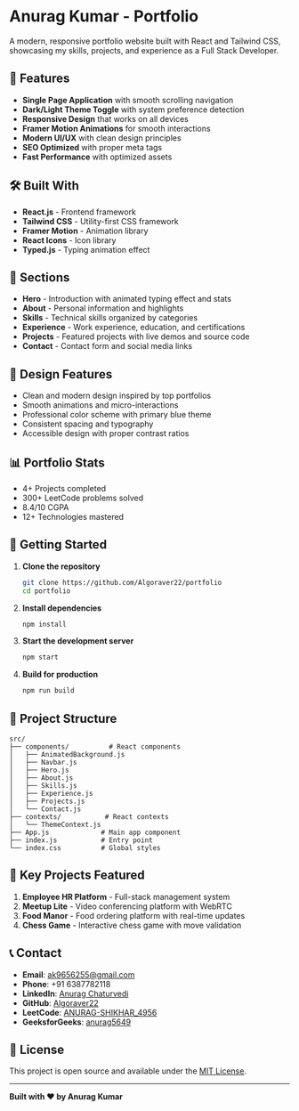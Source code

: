 # Anurag Kumar - Portfolio

A modern, responsive portfolio website built with React and Tailwind CSS, showcasing my skills, projects, and experience as a Full Stack Developer.

## 🚀 Features

- **Single Page Application** with smooth scrolling navigation
- **Dark/Light Theme Toggle** with system preference detection
- **Responsive Design** that works on all devices
- **Framer Motion Animations** for smooth interactions
- **Modern UI/UX** with clean design principles
- **SEO Optimized** with proper meta tags
- **Fast Performance** with optimized assets

## 🛠️ Built With

- **React.js** - Frontend framework
- **Tailwind CSS** - Utility-first CSS framework
- **Framer Motion** - Animation library
- **React Icons** - Icon library
- **Typed.js** - Typing animation effect

## 📱 Sections

- **Hero** - Introduction with animated typing effect and stats
- **About** - Personal information and highlights
- **Skills** - Technical skills organized by categories
- **Experience** - Work experience, education, and certifications
- **Projects** - Featured projects with live demos and source code
- **Contact** - Contact form and social media links

## 🎨 Design Features

- Clean and modern design inspired by top portfolios
- Smooth animations and micro-interactions
- Professional color scheme with primary blue theme
- Consistent spacing and typography
- Accessible design with proper contrast ratios

## 📊 Portfolio Stats

- 4+ Projects completed
- 300+ LeetCode problems solved
- 8.4/10 CGPA
- 12+ Technologies mastered

## 🚀 Getting Started

1. **Clone the repository**
   ```bash
   git clone https://github.com/Algoraver22/portfolio
   cd portfolio
   ```

2. **Install dependencies**
   ```bash
   npm install
   ```

3. **Start the development server**
   ```bash
   npm start
   ```

4. **Build for production**
   ```bash
   npm run build
   ```

## 📁 Project Structure

```
src/
├── components/          # React components
│   ├── AnimatedBackground.js
│   ├── Navbar.js
│   ├── Hero.js
│   ├── About.js
│   ├── Skills.js
│   ├── Experience.js
│   ├── Projects.js
│   └── Contact.js
├── contexts/           # React contexts
│   └── ThemeContext.js
├── App.js             # Main app component
├── index.js           # Entry point
└── index.css          # Global styles
```

## 🌟 Key Projects Featured

1. **Employee HR Platform** - Full-stack management system
2. **Meetup Lite** - Video conferencing platform with WebRTC
3. **Food Manor** - Food ordering platform with real-time updates
4. **Chess Game** - Interactive chess game with move validation

## 📞 Contact

- **Email**: ak9656255@gmail.com
- **Phone**: +91 6387782118
- **LinkedIn**: [Anurag Chaturvedi](https://www.linkedin.com/in/anurag-chaturvedi-b62a7024b/)
- **GitHub**: [Algoraver22](https://github.com/Algoraver22)
- **LeetCode**: [ANURAG-SHIKHAR_4956](https://leetcode.com/u/ANURAG-SHIKHAR_4956/)
- **GeeksforGeeks**: [anurag5649](https://www.geeksforgeeks.org/user/anurag5649/)

## 📄 License

This project is open source and available under the [MIT License](LICENSE).

---

**Built with ❤️ by Anurag Kumar**